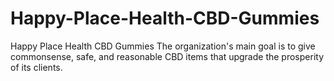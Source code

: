 # Happy-Place-Health-CBD-Gummies
Happy Place Health CBD Gummies The organization's main goal is to give commonsense, safe, and reasonable CBD items that upgrade the prosperity of its clients.
